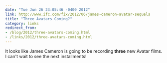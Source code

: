 ```yaml
---
date: "Tue Jun 26 23:05:46 -0400 2012"
link: http://www.ifc.com/fix/2012/06/james-cameron-avatar-sequels
title: "Three Avatars Coming?"
category: links
redirect_from:
- /blog/2012/three-avatars-coming.html
- /links/2012/three-avatars-coming.html
---
```


It looks like James Cameron is going to be recording **three** new Avatar
films. I can't wait to see the next installments!
